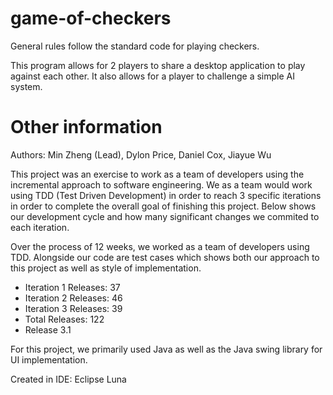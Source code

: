 # game-of-checkers
General rules follow the standard code for playing checkers.

This program allows for 2 players to share a desktop application to play against each other.
It also allows for a player to challenge a simple AI system.

# Other information
Authors: Min Zheng (Lead), Dylon Price, Daniel Cox, Jiayue Wu

This project was an exercise to work as a team of developers using the incremental approach to software engineering.
We as a team would work using TDD (Test Driven Development) in order to reach 3 specific iterations in order to complete the overall goal of finishing this project. Below shows our development cycle and how many significant changes we commited to each iteration.

Over the process of 12 weeks, we worked as a team of developers using TDD. Alongside our code are test cases which shows both our approach to this project as well as style of implementation.

- Iteration 1 Releases: 37
- Iteration 2 Releases: 46
- Iteration 3 Releases: 39
- Total Releases: 122
- Release 3.1

For this project, we primarily used Java as well as the Java swing library for UI implementation.

Created in IDE: Eclipse Luna
